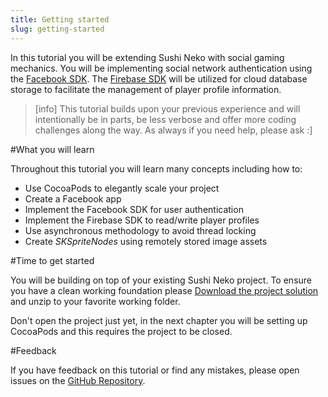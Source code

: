 ```yaml
---
title: Getting started
slug: getting-started
---
```


In this tutorial you will be extending Sushi Neko with social gaming mechanics.
You will be implementing social network authentication using the [Facebook SDK](https://developers.facebook.com/).
The [Firebase SDK](https://firebase.google.com/docs/) will be utilized for cloud database storage to facilitate the management of player profile information.

> [info]
> This tutorial builds upon your previous experience and will intentionally be in parts, be less verbose and offer more coding challenges along the way.  As always if you need help, please ask :]

#What you will learn

Throughout this tutorial you will learn many concepts including how to:

- Use CocoaPods to elegantly scale your project
- Create a Facebook app
- Implement the Facebook SDK for user authentication
- Implement the Firebase SDK to read/write player profiles
- Use asynchronous methodology to avoid thread locking
- Create *SKSpriteNodes* using remotely stored image assets

#Time to get started

You will be building on top of your existing Sushi Neko project. To ensure you have a clean working foundation  please [Download the project solution](https://github.com/MakeSchool-Tutorials/Sushi-Neko-SpriteKit-Swift-Solution/) and unzip to your favorite working folder.

Don't open the project just yet, in the next chapter you will be setting up CocoaPods and this requires the project to be closed.

#Feedback

If you have feedback on this tutorial or find any mistakes, please open issues on the [GitHub Repository](https://github.com/MakeSchool-Tutorials/Sushi-Neko-Networking-SpriteKit-Swift).
